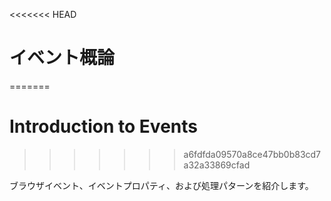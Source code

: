 <<<<<<< HEAD
# イベント概論
=======
# Introduction to Events
>>>>>>> a6fdfda09570a8ce47bb0b83cd7a32a33869cfad

ブラウザイベント、イベントプロパティ、および処理パターンを紹介します。
